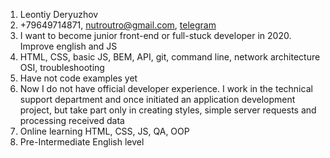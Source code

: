 1. Leontiy Deryuzhov
2. +79649714871, nutroutro@gmail.com, [telegram](https://t.me/Leon_utro)
3. I want to become junior front-end or full-stuck developer in 2020. Improve english and JS
4. HTML, CSS, basic JS, BEM, API, git, command line, network architecture OSI, troubleshooting
5. Have not code examples yet
6. Now I do not have official developer experience. 
I work in the technical support department and once initiated an application development project, 
but take part only in creating styles, simple server requests and processing received data
7. Online learning HTML, CSS, JS, QA, OOP
8. Pre-Intermediate English level
